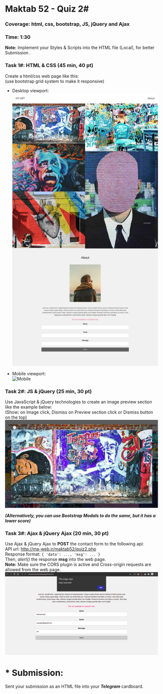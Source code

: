 # Maktab 52 - Quiz 2#
### Coverage: html, css, bootstrap, JS, jQuery and Ajax
### Time: 1:30
**Note:** Implement your Styles & Scripts into the HTML file (Local), for better Submission . 

### Task 1#: HTML & CSS (45 min, 40 pt)  
Create a html/css web page like this:   
(use bootstrap grid system to make it responsive)  
- Desktop viewport:
![Desktop](page-desktop.png)
  
- Mobile viewport:  
  ![Mobile](page-mobile.png)
 

### Task 2#: JS & jQuery (25 min, 30 pt)  
Use JavaScript & jQuery technologies to create an image preview section like the example below:  
(Show: on Image click, Dismiss on Preview section click or Dismiss button on the top)
![Image preview](img-fullscreen.png)

*__(Alternatively, you can use Bootstrap Modals to do the same, but it has a lower score)__*


### Task 3#: Ajax & jQuery Ajax (20 min, 30 pt)
Use Ajax & jQuery Ajax to __POST__ the contact form to the following api:  
API url: http://ma-web.ir/maktab52/quiz2.php   
Response format: `{ 'data': ..., 'msg': ... }`  
Then, _alert()_ the response **msg** into the web page.  
__Note:__ Make sure the CORS plugin is active and Cross-origin requests are allowed from the web page.  
![Alert](alert.png)



# * Submission:
Sent your submission as an HTML file into your *__Telegram__* cardboard.

